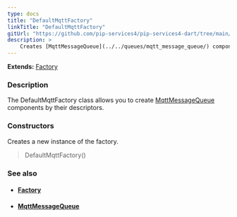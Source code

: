 ```yaml
---
type: docs
title: "DefaultMqttFactory"
linkTitle: "DefaultMqttFactory"
gitUrl: "https://github.com/pip-services4/pip-services4-dart/tree/main/pip-services4-prometheus-dart"
description: > 
    Creates [MqttMessageQueue](../../queues/mqtt_message_queue/) components by their descriptors.
---
```


**Extends:** [Factory](../../../components/build/factory)

### Description

The DefaultMqttFactory class allows you to create [MqttMessageQueue](../../queues/mqtt_message_queue/) components by their descriptors.

### Constructors

Creates a new instance of the factory.

> DefaultMqttFactory()


### See also
- #### [Factory](../../../components/build/factory)
- #### [MqttMessageQueue](../../queues/mqtt_message_queue/)

